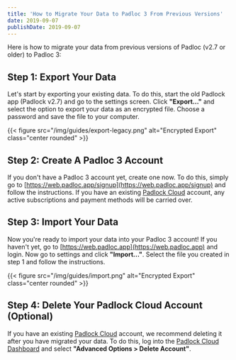 ```yaml
---
title: 'How to Migrate Your Data to Padloc 3 From Previous Versions'
date: 2019-09-07
publishDate: 2019-09-07
---
```


Here is how to migrate your data from previous versions of Padloc (v2.7 or older)
to Padloc 3:

## Step 1: Export Your Data

Let's start by exporting your existing data. To do this, start the old Padlock
app (Padlock v2.7) and go to the settings screen. Click **"Export..."** and select
the option to export your data as an encrypted file. Choose a password and save
the file to your computer.

{{< figure src="/img/guides/export-legacy.png" alt="Encrypted Export" class="center rounded" >}}

## Step 2: Create A Padloc 3 Account

If you don't have a Padloc 3 account yet, create one now. To do this, simply
go to [https://web.padloc.app/signup](https://web.padloc.app/signup) and follow
the instructions. If you have an existing [Padlock Cloud](https://cloud.padlock.io) account,
any active subscriptions and payment methods will be carried over.

## Step 3: Import Your Data

Now you're ready to import your data into your Padloc 3 account! If you haven't
yet, go to [https://web.padloc.app](https://web.padloc.app) and login. Now go
to settings and click **"Import..."**. Select the file you created in step 1 and follow
the instructions.

{{< figure src="/img/guides/import.png" alt="Encrypted Export" class="center rounded" >}}

## Step 4: Delete Your Padlock Cloud Account (Optional)

If you have an existing [Padlock Cloud](https://cloud.padlock.io) account, we
recommend deleting it after you have migrated your data. To do this, log into
the [Padlock Cloud Dashboard](https://cloud.padlock.io/dashboard) and select
**"Advanced Options > Delete Account"**.
